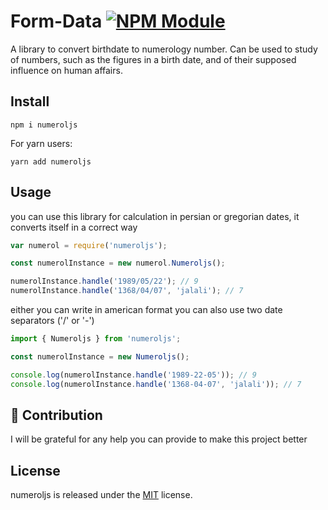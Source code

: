 # Form-Data [![NPM Module](https://img.shields.io/badge/NPM-V1.1.0-green)](https://github.com/alexagep/numerology-npm)

A library to convert birthdate to numerology number. Can be used to study of numbers, such as the figures in a birth date, and of their supposed influence on human affairs.



## Install

```shell
npm i numeroljs
```

For yarn users:

```shell
yarn add numeroljs
```

## Usage

you can use this library for calculation in persian or gregorian dates, it converts itself in a correct way

``` javascript
var numerol = require('numeroljs');

const numerolInstance = new numerol.Numeroljs();

numerolInstance.handle('1989/05/22'); // 9
numerolInstance.handle('1368/04/07', 'jalali'); // 7
```

either you can write in american format
you can also use two date separators ('/' or '-') 


``` javascript
import { Numeroljs } from 'numeroljs';

const numerolInstance = new Numeroljs();

console.log(numerolInstance.handle('1989-22-05')); // 9
console.log(numerolInstance.handle('1368-04-07', 'jalali')); // 7
```



## 🤝 Contribution

I will be grateful for any help you can provide to make this project better


## License

numeroljs is released under the [MIT](LICENSE) license.